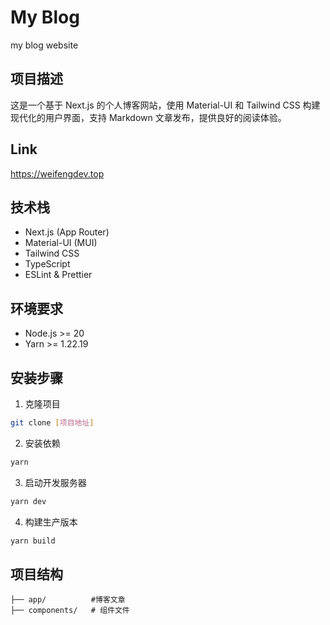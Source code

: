 # My Blog
my blog website

## 项目描述
这是一个基于 Next.js 的个人博客网站，使用 Material-UI 和 Tailwind CSS 构建现代化的用户界面，支持 Markdown 文章发布，提供良好的阅读体验。

## Link
https://weifengdev.top

## 技术栈
- Next.js (App Router)
- Material-UI (MUI)
- Tailwind CSS
- TypeScript
- ESLint & Prettier

## 环境要求
- Node.js >= 20
- Yarn >= 1.22.19

## 安装步骤
1. 克隆项目
```bash
git clone [项目地址]
```

2. 安装依赖
```bash
yarn 
```

3. 启动开发服务器
```bash
yarn dev
```

4. 构建生产版本
```bash
yarn build
```

## 项目结构
```
├── app/          #博客文章
├── components/   # 组件文件
```

